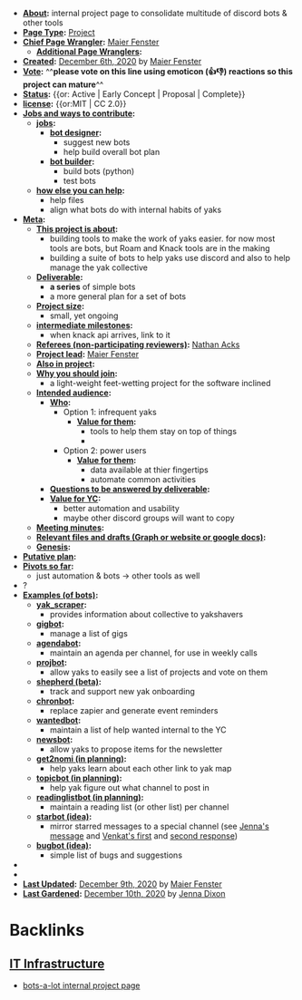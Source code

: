 - **[About](<About.md>):** internal project page to consolidate multitude of discord bots & other tools
- **[Page Type](<Page Type.md>):** [Project](<Project.md>)
- **[Chief Page Wrangler](<Chief Page Wrangler.md>):** [Maier Fenster](<Maier Fenster.md>)
    - **[Additional Page Wranglers](<Additional Page Wranglers.md>):** 
- **[Created](<Created.md>):** [December 6th, 2020](<December 6th, 2020.md>) by [Maier Fenster](<Maier Fenster.md>)
- **[Vote](<Vote.md>):** ^^**please vote on this line using emoticon (👍👎) reactions so this project can mature**^^
- **[Status](<Status.md>):** {{or: Active | Early Concept | Proposal | Complete}}
- **[license](<license.md>):** {{or:MIT | CC 2.0}}
- **[Jobs and ways to contribute](<Jobs and ways to contribute.md>):**
    - **[jobs](<jobs.md>):**
        - **[bot designer](<bot designer.md>):**
            - suggest new bots
            - help build overall bot plan
        - **[bot builder](<bot builder.md>):**
            - build bots (python)
            - test bots
    - **[how else you can help](<how else you can help.md>):**
        - help files
        - align what bots do with internal habits of yaks
- **[Meta](<Meta.md>):**
    - **[This project is about](<This project is about.md>):**
        - building tools to make the work of yaks easier. for now most tools are bots, but Roam and Knack tools are in the making
        - building a suite of bots to help yaks use discord and also to help manage the yak collective
    - **[Deliverable](<Deliverable.md>):**
        - **a series** of simple bots
        - a more general plan for a set of bots
    - **[Project size](<Project size.md>):**
        - small, yet ongoing
    - **[intermediate milestones](<intermediate milestones.md>):**
        - when knack api arrives, link to it
    - **[Referees (non-participating reviewers)](<Referees (non-participating reviewers).md>):** [Nathan Acks](<Nathan Acks.md>)
    - **[Project lead](<Project lead.md>):** [Maier Fenster](<Maier Fenster.md>)
    - **[Also in project](<Also in project.md>):** 
    - **[Why you should join](<Why you should join.md>):**
        - a light-weight feet-wetting project for the software inclined
    - **[Intended audience](<Intended audience.md>):**
        - **[Who](<Who.md>):**
            - Option 1: infrequent yaks
                - **[Value for them](<Value for them.md>):**
                    - tools to help them stay on top of things
                    - 
            - Option 2: power users
                - **[Value for them](<Value for them.md>):**
                    - data available at thier fingertips
                    - automate common activities
        - **[Questions to be answered by deliverable](<Questions to be answered by deliverable.md>):**
        - **[Value for YC](<Value for YC.md>):**
            - better automation and usability
            - maybe other discord groups will want to copy
    - **[Meeting minutes](<Meeting minutes.md>):**
    - **[Relevant files and drafts (Graph or website or google docs)](<Relevant files and drafts (Graph or website or google docs).md>):**
    - **[Genesis](<Genesis.md>):**
- **[Putative plan](<Putative plan.md>):**
- **[Pivots so far](<Pivots so far.md>):**
    - just automation & bots -> other tools as well
- ?
- **[Examples (of bots)](<Examples (of bots).md>):**
    - **[yak_scraper](<yak_scraper.md>):**
        - provides information about collective to yakshavers
    - **[gigbot](<gigbot.md>):**
        - manage a list of gigs
    - **[agendabot](<agendabot.md>):**
        - maintain an agenda per channel, for use in weekly calls
    - **[projbot](<projbot.md>):**
        - allow yaks to easily see a list of projects and vote on them 
    - **[shepherd (beta)](<shepherd (beta).md>):**
        - track and support new yak onboarding
    - **[chronbot](<chronbot.md>):**
        - replace zapier and generate event reminders
    - **[wantedbot](<wantedbot.md>):**
        - maintain a list of help wanted internal to the YC
    - **[newsbot](<newsbot.md>):**
        - allow yaks to propose items for the newsletter
    - **[get2nomi (in planning)](<get2nomi (in planning).md>):**
        - help yaks learn about each other  link to yak map
    - **[topicbot (in planning)](<topicbot (in planning).md>):**
        - help yak figure out what channel to post in
    - **[readinglistbot (in planning)](<readinglistbot (in planning).md>):**
        - maintain a reading list (or other list) per channel
    - **[starbot (idea)](<starbot (idea).md>):**
        - mirror starred messages to a special channel (see [Jenna's message](https://discordapp.com/channels/692111190851059762/705512721847681035/785859125422587954) and [Venkat's first](https://discordapp.com/channels/692111190851059762/705512721847681035/785957836915081300) and [second response](https://discordapp.com/channels/692111190851059762/705512721847681035/785957870084030494))
    - **[bugbot (idea)](<bugbot (idea).md>):**
        - simple list of bugs and suggestions
- 
- 
- **[Last Updated](<Last Updated.md>):** [December 9th, 2020](<December 9th, 2020.md>) by [Maier Fenster](<Maier Fenster.md>)
- **[Last Gardened](<Last Gardened.md>):** [December 10th, 2020](<December 10th, 2020.md>) by [Jenna Dixon](<Jenna Dixon.md>)

# Backlinks
## [IT Infrastructure](<IT Infrastructure.md>)
- [bots-a-lot internal project page](<bots-a-lot internal project page.md>)

